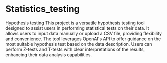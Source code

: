 # Statistics_testing
 Hypothesis testing
This project is a versatile hypothesis testing tool designed to assist users in performing statistical tests on their data. It allows users to input data manually or upload a CSV file, providing flexibility and convenience. The tool leverages OpenAI's API to offer guidance on the most suitable hypothesis test based on the data description. Users can perform Z-tests and T-tests with clear interpretations of the results, enhancing their data analysis capabilities.
